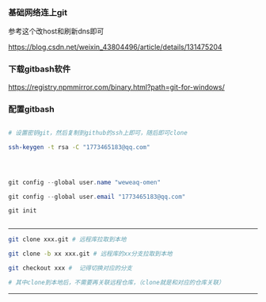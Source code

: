 
### 基础网络连上git

参考这个改host和刷新dns即可

https://blog.csdn.net/weixin_43804496/article/details/131475204

### 下载gitbash软件

https://registry.npmmirror.com/binary.html?path=git-for-windows/

### 配置gitbash

```bash

# 设置密钥git，然后复制到github的ssh上即可，随后即可clone

ssh-keygen -t rsa -C "1773465183@qq.com"

```


```java



git config --global user.name "weweaq-omen"

git config --global user.email "1773465183@qq.com"

git init



```

---
```bash
git clone xxx.git # 远程库拉取到本地

git clone -b xx xxx.git # 远程库的xx分支拉取到本地

git checkout xxx #  记得切换对应的分支

# 其中clone到本地后，不需要再关联远程仓库，（clone就是和对应的仓库关联）
```

---
